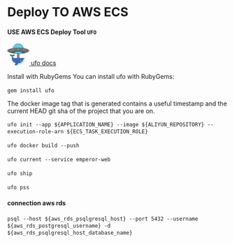 # Deploy TO AWS ECS

#### USE AWS ECS Deploy Tool `UFO`

[<img src="/docs/img/ufo-logo-2.png" height="50px" width="50px" > ](https://ufoships.com/)    [ufo docs](https://ufoships.com/docs/)

Install with RubyGems
You can install ufo with RubyGems:

`gem install ufo`

The docker image tag that is generated contains a useful timestamp and the current HEAD git sha of the project that you are on.

```shell
ufo init --app ${APPLICATION_NAME} --image ${ALIYUN_REPOSITORY} --execution-role-arn ${ECS_TASK_EXECUTION_ROLE}

ufo docker build --push

ufo current --service emperor-web

ufo ship

ufo pss
```

#### connection aws rds
```shell
psql --host ${aws_rds_psqlgresql_host} --port 5432 --username 
${aws_rds_postgresql_username} -d ${aws_rds_psqlgresql_host_database_name}
```

